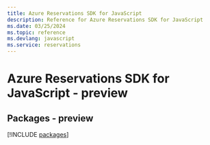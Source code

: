 ```yaml
---
title: Azure Reservations SDK for JavaScript
description: Reference for Azure Reservations SDK for JavaScript
ms.date: 03/25/2024
ms.topic: reference
ms.devlang: javascript
ms.service: reservations
---
```

# Azure Reservations SDK for JavaScript - preview
## Packages - preview
[!INCLUDE [packages](reservations-index.md)]